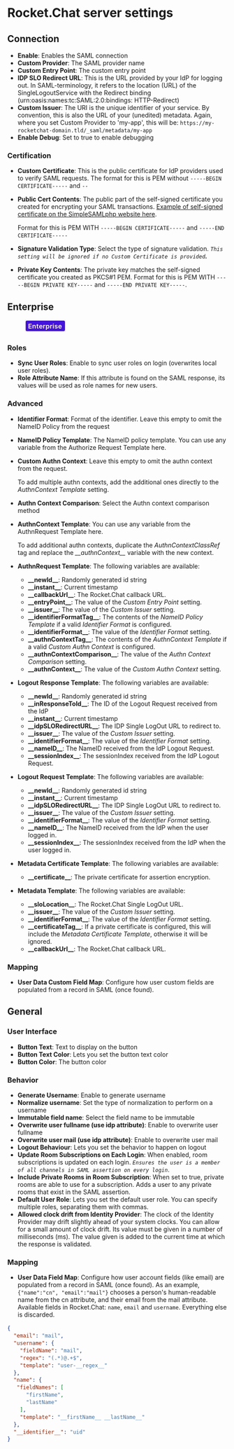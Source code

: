 # Rocket.Chat server settings

## Connection

* **Enable**: Enables the SAML connection
* **Custom Provider**: The SAML provider name
* **Custom Entry Point**: The custom entry point
* **IDP SLO Redirect URL**: This is the URL provided by your IdP for logging out. In SAML-terminology, it refers to the location (URL) of the SingleLogoutService with the Redirect binding (urn:oasis:names:tc:SAML:2.0:bindings: HTTP-Redirect)
* **Custom Issuer**: The URI is the unique identifier of your service. By convention, this is also the URL of your (unedited) metadata. Again, where you set Custom Provider to 'my-app', this will be: `https://my-rocketchat-domain.tld/_saml/metadata/my-app`
* **Enable Debug**: Set to true to enable debugging

### Certification

* **Custom Certificate**: This is the public certificate for IdP providers used to verify SAML requests. The format for this is PEM without `-----BEGIN CERTIFICATE-----` and `--`
*   **Public Cert Contents**: The public part of the self-signed certificate you created for encrypting your SAML transactions. [Example of self-signed certificate on the SimpleSAMLphp website here](https://simplesamlphp.org/docs/stable/simplesamlphp-sp.html#enabling-a-certificate-for-your-service-provider).

    Format for this is PEM WITH `-----BEGIN CERTIFICATE-----` and `-----END CERTIFICATE-----`
* **Signature Validation Type**: Select the type of signature validation. _`This setting will be ignored if no Custom Certificate is provided`**.**_
* **Private Key Contents**: The private key matches the self-signed certificate you created as PKCS#1 PEM. Format for this is PEM WITH `-----BEGIN PRIVATE KEY-----` and `-----END PRIVATE KEY-----`.

## Enterprise&#x20;

<figure><img src="../../../../.gitbook/assets/2021-06-10_22-31-38 (3) (3) (3) (3) (3) (3) (3) (3) (3) (2) (3) (1) (1) (1) (1) (2) (1) (1) (1) (1) (1) (1) (4) (1) (1) (1) (1) (1) (1) (1) (3).jpg" alt=""><figcaption></figcaption></figure>

### Roles

* **Sync User Roles**: Enable to sync user roles on login (overwrites local user roles).
* **Role Attribute Name**: If this attribute is found on the SAML response, its values will be used as role names for new users.

### Advanced

* **Identifier Format**: Format of the identifier. Leave this empty to omit the NameID Policy from the request
* **NameID Policy Template**: The NameID policy template. You can use any variable from the Authorize Request Template here.
*   **Custom Authn Context**: Leave this empty to omit the authn context from the request.

    To add multiple authn contexts, add the additional ones directly to the _AuthnContext Template_ setting.
* **Authn Context Comparison**: Select the Authn context comparison method
*   **AuthnContext Template**: You can use any variable from the AuthnRequest Template here.

    To add additional authn contexts, duplicate the _AuthnContextClassRef_ tag and replace the _\_\_authnContext\_\__ variable with the new context.
* **AuthnRequest Template**: The following variables are available:
  * **\_\_newId\_\_**: Randomly generated id string
  * **\_\_instant\_\_**: Current timestamp
  * **\_\_callbackUrl\_\_**: The Rocket.Chat callback URL.
  * **\_\_entryPoint\_\_**: The value of the _Custom Entry Point_ setting.
  * **\_\_issuer\_\_**: The value of the _Custom Issuer_ setting.
  * **\_\_identifierFormatTag\_\_**: The contents of the _NameID Policy Template_ if a valid _Identifier Format_ is configured.
  * **\_\_identifierFormat\_\_**: The value of the _Identifier Format_ setting.
  * **\_\_authnContextTag\_\_**: The contents of the _AuthnContext Template_ if a valid _Custom Authn Context_ is configured.
  * **\_\_authnContextComparison\_\_**: The value of the _Authn Context Comparison_ setting.
  * **\_\_authnContext\_\_**: The value of the _Custom Authn Context_ setting.
* **Logout Response Template**: The following variables are available:
  * **\_\_newId\_\_**: Randomly generated id string
  * **\_\_inResponseToId\_\_**: The ID of the Logout Request received from the IdP
  * **\_\_instant\_\_**: Current timestamp
  * **\_\_idpSLORedirectURL\_\_**: The IDP Single LogOut URL to redirect to.
  * **\_\_issuer\_\_**: The value of the _Custom Issuer_ setting.
  * **\_\_identifierFormat\_\_**: The value of the _Identifier Format_ setting.
  * **\_\_nameID\_\_**: The NameID received from the IdP Logout Request.
  * **\_\_sessionIndex\_\_**: The sessionIndex received from the IdP Logout Request.
* **Logout Request Template**: The following variables are available:
  * **\_\_newId\_\_**: Randomly generated id string
  * **\_\_instant\_\_**: Current timestamp
  * **\_\_idpSLORedirectURL\_\_**: The IDP Single LogOut URL to redirect to.
  * **\_\_issuer\_\_**: The value of the _Custom Issuer_ setting.
  * **\_\_identifierFormat\_\_**: The value of the _Identifier Format_ setting.
  * **\_\_nameID\_\_**: The NameID received from the IdP when the user logged in.
  * **\_\_sessionIndex\_\_**: The sessionIndex received from the IdP when the user logged in.
* **Metadata Certificate Template**: The following variables are available:
  * **\_\_certificate\_\_**: The private certificate for assertion encryption.
* **Metadata Template**: The following variables are available:
  * **\_\_sloLocation\_\_**: The Rocket.Chat Single LogOut URL.
  * **\_\_issuer\_\_**: The value of the _Custom Issuer_ setting.
  * **\_\_identifierFormat\_\_**: The value of the _Identifier Format_ setting.
  * **\_\_certificateTag\_\_**: If a private certificate is configured, this will include the _Metadata Certificate Template_, otherwise it will be ignored.
  * **\_\_callbackUrl\_\_**: The Rocket.Chat callback URL.

### Mapping

* **User Data Custom Field Map**: Configure how user custom fields are populated from a record in SAML (once found).

## General

### User Interface

* **Button Text**: Text to display on the button
* **Button Text Color**: Lets you set the button text color
* **Button Color**: The button color

### Behavior

* **Generate Username**: Enable to generate username
* **Normalize username**: Set the type of normalization to perform on a username
* **Immutable field name**: Select the field name to be immutable
* **Overwrite user fullname (use idp attribute)**: Enable to overwrite user fullname
* **Overwrite user mail (use idp attribute)**: Enable to overwrite user mail
* **Logout Behaviour**: Lets you set the behavior to happen on logout
* **Update Room Subscriptions on Each Login**: When enabled, room subscriptions is updated on each login. _`Ensures the user is a member of all channels in SAML assertion on every login`_.
* **Include Private Rooms in Room Subscription**: When set to true, private rooms are able to use for a subscription. Adds a user to any private rooms that exist in the SAML assertion.
* **Default User Role**: Lets you set the default user role. You can specify multiple roles, separating them with commas.
* **Allowed clock drift from Identity Provider**: The clock of the Identity Provider may drift slightly ahead of your system clocks. You can allow for a small amount of clock drift. Its value must be given in a number of milliseconds (ms). The value given is added to the current time at which the response is validated.

### Mapping

* **User Data Field Map**: Configure how user account fields (like email) are populated from a record in SAML (once found). As an example, `{"name":"cn", "email":"mail"}` chooses a person's human-readable name from the cn attribute, and their email from the mail attribute. Available fields in Rocket.Chat: `name`, `email` and `username`. Everything else is discarded.

```json
{
  "email": "mail",
  "username": {
    "fieldName": "mail",
    "regex": "(.*)@.+$",
    "template": "user-__regex__"
  },
  "name": {
   "fieldNames": [
      "firstName",
      "lastName"
    ],
    "template": "__firstName__ __lastName__"
  },
  "__identifier__": "uid"
}
```
